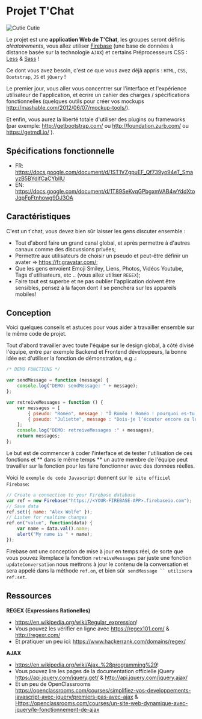 # Projet T'Chat

![Cutie Cutie](http://static.pratique.fr/images/unsized/ch/chat-propre.jpg)

Le projet est une **application Web de T'Chat**, les groupes seront définis _aléatoirements_, vous allez utiliser [Firebase](https://www.firebase.com/) (une base de données à distance basée sur la technologie `AJAX`) et certains Préprocesseurs CSS : [Less](http://lesscss.org/) & [Sass](http://sass-lang.com/) !

Ce dont vous avez besoin, c'est ce que vous avez déjà appris : `HTML`, `CSS`, `Bootstrap`, `JS` et `jQuery` !

Le premier jour, vous aller vous concentrer sur l'interface et l'expérience utilisateur de l'application, et écrire un cahier des charges / spécifications fonctionnelles (quelques outils pour créer vos mockups <http://mashable.com/2012/06/07/mockup-tools/>).

Et enfin, vous aurez la liberté totale d'utiliser des plugins ou frameworks (par exemple: <http://getbootstrap.com/> ou <http://foundation.zurb.com/> ou <https://getmdl.io/> ).

## Spécifications fonctionnelle

* FR: https://docs.google.com/document/d/1ST1VZgpuEF_Qf739yo94eT_SmayzB5BYdifCaCYbIlU
* EN: https://docs.google.com/document/d/1T89SeKvqGPbgxmVAB4wYddXtoJqpFpFtnhowg9DJ3OA

## Caractéristiques

C'est un t'chat, vous devez bien sûr laisser les gens discuter ensemble :

* Tout d'abord faire un grand canal global, et après permettre à d'autres canaux comme des discussions privées;
* Permettre aux utilisateurs de choisir un pseudo et peut-être définir un avater => <https://fr.gravatar.com/>;
* Que les gens envoient Emoji Smiley, Liens, Photos, Vidéos Youtube, Tags d'utilisateurs, etc .. (vous allez utiliser `REGEX`);
* Faire tout est superbe et ne pas oublier l'application doivent être sensibles, pensez à la façon dont il se penchera sur les appareils mobiles!

## Conception

Voici quelques conseils et astuces pour vous aider à travailler ensemble sur le même code de projet.

Tout d'abord travailler avec toute l'équipe sur le design global, à côté divisé l'équipe, entre par exemple Backend et Frontend développeurs, la bonne idée est d'utiliser la fonction de démonstration, e.g .:

```javascript
/* DEMO FUNCTIONS */

var sendMessage = function (message) {
    console.log("DEMO: sendMessage: " + message);
};

var retreiveMessages = function () {
    var messages = [
        { pseudo: "Roméo", message : "Ô Roméo ! Roméo ! pourquoi es-tu Roméo ? Renie ton père et abdique ton nom ; ou, si tu ne le veux pas, jure de m’aimer, et je ne serai plus une Capulet." },
        { pseudo: "Juliette", message : "Dois-je l’écouter encore ou lui répondre ?" }
    ];
    console.log("DEMO: retreiveMessages :" + messages);
    return messages;
};
```

Le but est de commencer à coder l'interface et de tester l'utilisation de ces fonctions et ** dans le même temps ** un autre membre de l'équipe peut travailler sur la fonction pour les faire fonctionner avec des données réelles.

Voici le `exemple de code Javascript` donnent sur le` site officiel Firebase`:

```javascript
// Create a connection to your Firebase database
var ref = new Firebase("https://<YOUR-FIREBASE-APP>.firebaseio.com");
// Save data
ref.set({ name: "Alex Wolfe" });
// Listen for realtime changes
ref.on("value", function(data) {
    var name = data.val().name;
    alert("My name is " + name);
});
```

Firebase ont une conception de mise à jour en temps réel, de sorte que vous pouvez Remplace la fonction `retreiveMessages` par juste une fonction` updateConversation` nous mettrons à jour le contenu de la conversation et sera appelé dans la méthode `ref.on`, et bien sûr` sendMessage `` utilisera ref.set`.

## Ressources

**REGEX (Expressions Rationelles)**

* <https://en.wikipedia.org/wiki/Regular_expression>!
* Vous pouvez les vérifier en ligne avec <https://regex101.com/> & <http://regexr.com/>
* Et pratiquer un peu ici: <https://www.hackerrank.com/domains/regex/>

**AJAX**

* <https://en.wikipedia.org/wiki/Ajax_%28programming%29>!
* Vous pouvez lire les pages de la documentation officielle jQuery <https://api.jquery.com/jquery.get/> & <http://api.jquery.com/jquery.ajax/>
* Et un peu de OpenClassrooms <https://openclassrooms.com/courses/simplifiez-vos-developpements-javascript-avec-jquery/premiers-pas-avec-ajax> & <Https://openclassrooms.com/courses/un-site-web-dynamique-avec-jquery/le-fonctionnement-de-ajax>
